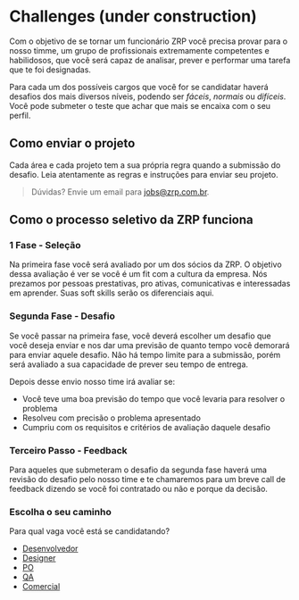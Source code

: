# Challenges (under construction)

Com o objetivo de se tornar um funcionário ZRP você precisa provar para o nosso timme, um grupo de profissionais extremamente competentes e habilidosos, que você será capaz de analisar, prever e performar uma tarefa que te foi designadas. 

Para cada um dos possíveis cargos que você for se candidatar haverá desafios dos mais diversos níveis, podendo ser *fáceis*, *normais* ou *difíceis*. Você pode submeter o teste que achar que mais se encaixa com o seu perfil.

## Como enviar o projeto

Cada área e cada projeto tem a sua própria regra quando a submissão do desafio. Leia atentamente as regras e instruções para enviar seu projeto.

> Dúvidas? Envie um email para [jobs@zrp.com.br](jobs@zrp.com.br).

## Como o processo seletivo da ZRP funciona

### 1 Fase - Seleção

Na primeira fase você será avaliado por um dos sócios da ZRP. O objetivo dessa avaliação é ver se você é um fit com a cultura da empresa. Nós prezamos por pessoas prestativas, pro ativas, comunicativas e interessadas em aprender. Suas soft skills serão os diferenciais aqui. 

### Segunda Fase - Desafio

Se você passar na primeira fase, você deverá escolher um desafio que você deseja enviar e nos dar uma previsão de quanto tempo você demorará para enviar aquele desafio.
Não há tempo limite para a submissão, porém será avaliado a sua capacidade de prever seu tempo de entrega.

Depois desse envio nosso time irá avaliar se:

- Você teve uma boa previsão do tempo que você levaria para resolver o problema
- Resolveu com precisão o problema apresentado
- Cumpriu com os requisitos e critérios de avaliação daquele desafio

### Terceiro Passo - Feedback

Para aqueles que submeteram o desafio da segunda fase haverá uma revisão do desafio pelo nosso time e te chamaremos para um breve call de feedback dizendo se você foi contratado ou não e porque da decisão.

### Escolha o seu caminho

Para qual vaga você está se candidatando?

- [Desenvolvedor](./dev)
- [Designer](./design)
- [PO](./po)
- [QA](./qa)
- [Comercial](./comercial)
